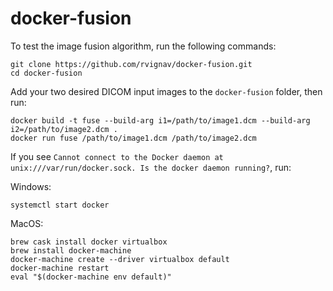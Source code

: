 # docker-fusion

To test the image fusion algorithm, run the following commands:

    git clone https://github.com/rvignav/docker-fusion.git
    cd docker-fusion

Add your two desired DICOM input images to the `docker-fusion` folder, then run:

    docker build -t fuse --build-arg i1=/path/to/image1.dcm --build-arg i2=/path/to/image2.dcm .
    docker run fuse /path/to/image1.dcm /path/to/image2.dcm

If you see `Cannot connect to the Docker daemon at unix:///var/run/docker.sock. Is the docker daemon running?`, run:

Windows:

    systemctl start docker

MacOS:

    brew cask install docker virtualbox
    brew install docker-machine
    docker-machine create --driver virtualbox default
    docker-machine restart
    eval "$(docker-machine env default)"
